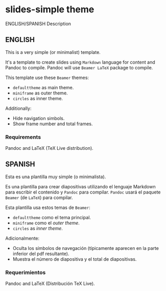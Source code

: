 # slides-simple theme

ENGLISH/SPANISH Description

## ENGLISH
This is a very simple (or minimalist) template.

It's a template to create slides using `Markdown` language for content and Pandoc to compile. Pandoc will use `Beamer LaTeX` package to compile.

This template use these `Beamer` themes:

- `defaulttheme` as main theme.
- `miniframe` as outer theme.
- `circles` as inner theme.

Additionally: 

 - Hide navigation simbols.
 - Show frame number and total frames.

### Requirements

Pandoc and LaTeX (TeX Live distribution).
 
## SPANISH

Esta es una plantilla muy simple (o minimalista).

Es una plantilla para crear diapositivas utilizando el lenguaje Markdown para escribir el contenido y `Pandoc` para compilar. `Pandoc` usará el paquete `Beamer` (de `LaTeX`) para compilar.

Esta plantilla usa estos temas de `Beamer`:

- `defaulttheme` como el tema principal.
- `miniframe` como el *outer theme*.
- `circles` as *inner theme*.

Adicionalmente: 

 - Oculta los símbolos de navegación (típicamente aparecen en la parte inferior del pdf resultante).
 - Muestra el número de diapositiva y el total de diapositivas.
 
 
 ### Requerimientos
 
Pandoc and LaTeX (Distribución TeX Live).


